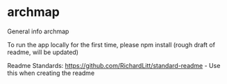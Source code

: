 # archmap

General info
archmap

To run the app locally for the first time, please npm install (rough draft of readme, will be updated)

Readme Standards: https://github.com/RichardLitt/standard-readme - Use this when creating the readme
